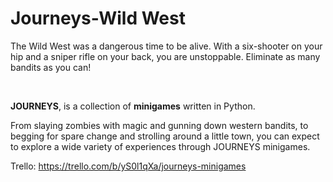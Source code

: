 # Journeys-Wild West



The Wild West was a dangerous time to be alive.
With a six-shooter on your hip and a sniper rifle on your back, you are unstoppable.
Eliminate as many bandits as you can!

‎

**JOURNEYS**, is a collection of **minigames** written in Python.

From slaying zombies with magic and gunning down western bandits, to begging for spare change and strolling around a little town, you can expect to explore a wide variety of experiences through JOURNEYS minigames.

Trello: https://trello.com/b/yS0l1qXa/journeys-minigames
